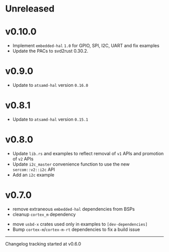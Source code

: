 # Unreleased

# v0.10.0

- Implement `embedded-hal` `1.0` for GPIO, SPI, I2C, UART and fix examples
- Update the PACs to svd2rust 0.30.2.

# v0.9.0
- Update to `atsamd-hal` version `0.16.0`

# v0.8.1
- Update to `atsamd-hal` version `0.15.1`

# v0.8.0
- Update `lib.rs` and examples to reflect removal of `v1` APIs and promotion of `v2` APIs
- Update `i2c_master` convenience function to use the new `sercom::v2::i2c` API
- Add an `i2c` example

# v0.7.0

- remove extraneous `embedded-hal` dependencies from BSPs
- cleanup `cortex_m` dependency
* move `usbd-x` crates used only in examples to `[dev-dependencies]`
* Bump `cortex-m`/`cortex-m-rt` dependencies to fix a build issue

---

Changelog tracking started at v0.6.0
